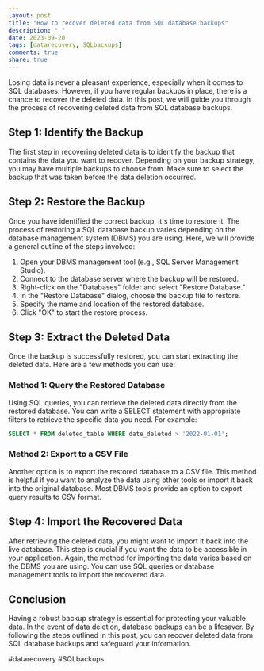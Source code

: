 ```yaml
---
layout: post
title: "How to recover deleted data from SQL database backups"
description: " "
date: 2023-09-20
tags: [datarecovery, SQLbackups]
comments: true
share: true
---
```


Losing data is never a pleasant experience, especially when it comes to SQL databases. However, if you have regular backups in place, there is a chance to recover the deleted data. In this post, we will guide you through the process of recovering deleted data from SQL database backups.

## Step 1: Identify the Backup

The first step in recovering deleted data is to identify the backup that contains the data you want to recover. Depending on your backup strategy, you may have multiple backups to choose from. Make sure to select the backup that was taken before the data deletion occurred.

## Step 2: Restore the Backup

Once you have identified the correct backup, it's time to restore it. The process of restoring a SQL database backup varies depending on the database management system (DBMS) you are using. Here, we will provide a general outline of the steps involved:

1. Open your DBMS management tool (e.g., SQL Server Management Studio).
2. Connect to the database server where the backup will be restored.
3. Right-click on the "Databases" folder and select "Restore Database."
4. In the "Restore Database" dialog, choose the backup file to restore.
5. Specify the name and location of the restored database.
6. Click "OK" to start the restore process.

## Step 3: Extract the Deleted Data

Once the backup is successfully restored, you can start extracting the deleted data. Here are a few methods you can use:

### Method 1: Query the Restored Database

Using SQL queries, you can retrieve the deleted data directly from the restored database. You can write a SELECT statement with appropriate filters to retrieve the specific data you need. For example:

```sql
SELECT * FROM deleted_table WHERE date_deleted > '2022-01-01';
```

### Method 2: Export to a CSV File

Another option is to export the restored database to a CSV file. This method is helpful if you want to analyze the data using other tools or import it back into the original database. Most DBMS tools provide an option to export query results to CSV format.

## Step 4: Import the Recovered Data

After retrieving the deleted data, you might want to import it back into the live database. This step is crucial if you want the data to be accessible in your application. Again, the method for importing the data varies based on the DBMS you are using. You can use SQL queries or database management tools to import the recovered data.

## Conclusion

Having a robust backup strategy is essential for protecting your valuable data. In the event of data deletion, database backups can be a lifesaver. By following the steps outlined in this post, you can recover deleted data from SQL database backups and safeguard your information.

#datarecovery #SQLbackups